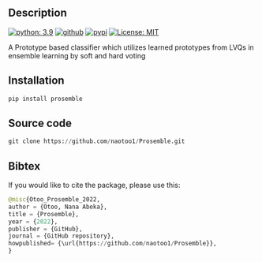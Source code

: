 ## Description
[![python: 3.9](https://img.shields.io/badge/python-3.9-blue.svg)](https://www.python.org/downloads/release/python-390/)
[![github](https://img.shields.io/badge/version-0.0.1-yellow.svg)](https://github.com/naotoo1/Prosemble)
[![pypi](https://img.shields.io/badge/pypi-0.0.1-orange.svg)](https://pypi.org/project/prosemble)
[![License: MIT](https://img.shields.io/badge/License-MIT-green.svg)](https://opensource.org/licenses/MIT)

A Prototype based classifier which utilizes learned prototypes from LVQs in ensemble learning by soft and hard voting

## Installation
```python
pip install prosemble
```


## Source code
 ```python
git clone https://github.com/naotoo1/Prosemble.git
```


## Bibtex
If you would like to cite the package, please use this:
```python
@misc{Otoo_Prosemble_2022,
author = {Otoo, Nana Abeka},
title = {Prosemble},
year = {2022},
publisher = {GitHub},
journal = {GitHub repository},
howpublished= {\url{https://github.com/naotoo1/Prosemble}},
}
```




